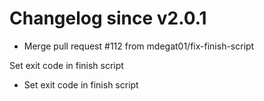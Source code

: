 # Changelog since v2.0.1
- Merge pull request #112 from mdegat01/fix-finish-script

Set exit code in finish script 
- Set exit code in finish script 
